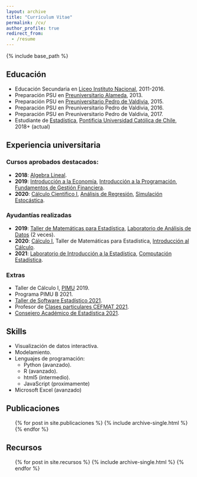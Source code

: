 ```yaml
---
layout: archive
title: "Currículum Vitae"
permalink: /cv/
author_profile: true
redirect_from:
  - /resume
---
```


{% include base_path %}

## Educación

* Educación Secundaria en [Liceo Instituto Nacional](https://institutonacional.cl/), 2011-2016.
* Preparación PSU en [Preuniversitario Alameda](https://preualameda.cl/), 2013.
* Preparación PSU en [Preuniversitario Pedro de Valdivia](https://www.preuniversitariopedrodevaldivia.cl/), 2015.
* Preparación PSU en Preuniversitario Pedro de Valdivia, 2016.
* Preparación PSU en Preuniversitario Pedro de Valdivia, 2017.
* Estudiante de [Estadística](https://estadistica.uc.cl/), [Pontificia Universidad Católica de Chile](https://www.uc.cl/), 2018+ (actual)


## Experiencia universitaria
### Cursos aprobados destacados:

  * **2018**: [Algebra Lineal](https://catalogo.uc.cl/index.php?tmpl=component&option=com_catalogo&view=programa&sigla=MAT1203).
  *  **2019**: [Introducción a la Economía](https://catalogo.uc.cl/index.php?tmpl=component&option=com_catalogo&view=programa&sigla=EAE105A), [Introducción a la Programación](https://catalogo.uc.cl/index.php?tmpl=component&option=com_catalogo&view=programa&sigla=IIC1103), [Fundamentos de Gestión Financiera](https://catalogo.uc.cl/index.php?tmpl=component&option=com_catalogo&view=programa&sigla=EAA210E).
  *  **2020**: [Cálculo Científico I](https://catalogo.uc.cl/index.php?tmpl=component&option=com_catalogo&view=programa&sigla=MAT2605), [Análisis de Regresión](https://catalogo.uc.cl/index.php?tmpl=component&option=com_catalogo&view=programa&sigla=EYP2307), [Simulación Estocástica](https://catalogo.uc.cl/index.php?tmpl=component&option=com_catalogo&view=programa&sigla=EYP2117).

### Ayudantías realizadas

  * **2019**: [Taller de Matemáticas para Estadística](https://catalogo.uc.cl/index.php?tmpl=component&option=com_catalogo&view=programa&sigla=MAT0007), [Laboratorio de Análisis de Datos](https://catalogo.uc.cl/index.php?tmpl=component&option=com_catalogo&view=programa&sigla=EYP1020) (2 veces).
  * **2020**: [Cálculo I](https://catalogo.uc.cl/index.php?tmpl=component&option=com_catalogo&view=programa&sigla=MAT1610), Taller de Matemáticas para Estadística, [Introducción al Cálculo](https://catalogo.uc.cl/index.php?tmpl=component&option=com_catalogo&view=programa&sigla=MAT1107).
  * **2021**: [Laboratorio de Introducción a la Estadística](https://catalogo.uc.cl/index.php?tmpl=component&option=com_catalogo&view=programa&sigla=EYP2117), [Computación Estadística](/files/planificacion-epg3308_%202021.xlsx).

### Extras

  * Taller de Cálculo I, [PIMU](https://pimu.mat.uc.cl/) 2019.
  * Programa PIMU B 2021.
  * [Taller de Software Estadístico 2021](https://github.com/estebanrucan/taller-de-software-estadistico).
  * Profesor de [Clases particulares CEFMAT 2021](https://www.cefmat.cl/clases).
  * [Consejero Académico de Estadística 2021](https://www.cefmat.cl/consejeria-academica).

## Skills

* Visualización de datos interactiva.
* Modelamiento.
* Lenguajes de programación:
  * Python (avanzado).
  * R (avanzado).
  * html5 (intermedio).
  * JavaScript (proximamente)
* Microsoft Excel (avanzado)

## Publicaciones

  <ul>{% for post in site.publicaciones %}
    {% include archive-single.html %}
  {% endfor %}</ul>
  
## Recursos

  <ul>{% for post in site.recursos %}
    {% include archive-single.html %}
  {% endfor %}</ul>
